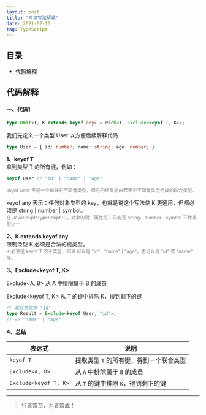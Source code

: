 ```yaml
---
layout: post
title: "常见写法解读"
date: 2021-02-10
tag: TypeScript
---
```



## 目录
- [代码解释](#content1)   



<!-- ************************************************ -->
## <a id="content1">代码解释</a>

#### **一、代码1**

```ts
type Omit<T, K extends keyof any> = Pick<T, Exclude<keyof T, K>>;
```

我们先定义一个类型 User 以方便后续解释代码
```ts
type User = { id: number; name: string; age: number; }
```

**1、keyof T**      
拿到类型 T 的所有键，例如：
```ts
keyof User // "id" | "name" | "age"
```

<span style="color:gray;font-size:12px;">keyof User 不是一个单独的字面量类型，但它的结果是由若干个字面量类型组成的联合类型。</span> 

keyof any 表示：任何对象类型的 key，也就是说这个写法使 K 更通用，但都必须是 string | number | symbol。     
<span style="color:gray;font-size:12px;">在 JavaScript/TypeScript 中，对象的键（属性名）只能是 string、number、symbol 三种类型之一</span>

**2、K extends keyof any**       
限制泛型 K 必须是合法的键类型。   
<span style="color:gray;font-size:12px;">K 必须是 keyof T 的子类型，即 K 可以是 "id" | "name" | "age"，也可以是 "id" 或 "name" 等。</span>   

**3、Exclude<keyof T, K>**   

Exclude<A, B> 从 A 中排除属于 B 的成员

Exclude<keyof T, K> 从 T 的键中排除 K，得到剩下的键
```ts
// 现在排除掉 "id"
type Result = Exclude<keyof User, "id">;
// => "name" | "age"
```


**4、总结**    

| 表达式                   | 说明                     |
| --------------------- | ---------------------- |
| `keyof T`             | 提取类型 `T` 的所有键，得到一个联合类型 |
| `Exclude<A, B>`       | 从 `A` 中排除属于 `B` 的成员    |
| `Exclude<keyof T, K>` | 从 `T` 的键中排除 `K`，得到剩下的键 |


----------
>  行者常至，为者常成！


